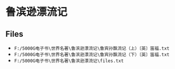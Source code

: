 # 鲁滨逊漂流记

## Files

- `F:/5000G电子书\世界名著\鲁滨逊漂流记\鲁宾孙飘流记（上）〔英〕笛福.txt`
- `F:/5000G电子书\世界名著\鲁滨逊漂流记\鲁宾孙飘流记（下）〔英〕笛福.txt`
- `F:/5000G电子书\世界名著\鲁滨逊漂流记\files.txt`
